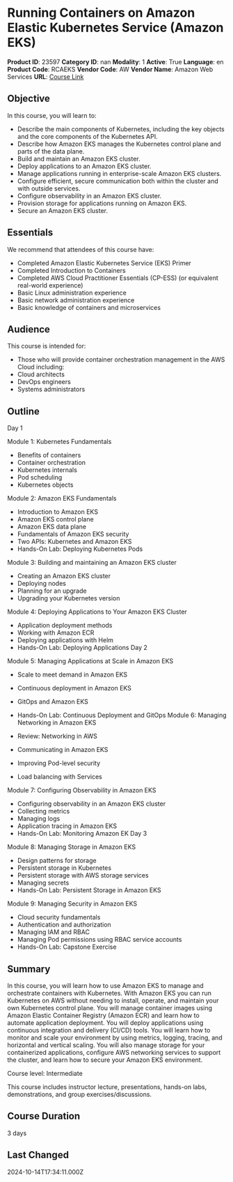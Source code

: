 # Running Containers on Amazon Elastic Kubernetes Service (Amazon EKS)

**Product ID**: 23597
**Category ID**: nan
**Modality**: 1
**Active**: True
**Language**: en
**Product Code**: RCAEKS
**Vendor Code**: AW
**Vendor Name**: Amazon Web Services
**URL**: [Course Link](https://www.fastlaneus.com/course/amazon-rcaeks)

## Objective
In this course, you will learn to:



- Describe the main components of Kubernetes, including the key objects and the core components of the Kubernetes API.
- Describe how Amazon EKS manages the Kubernetes control plane and parts of the data plane.
- Build and maintain an Amazon EKS cluster.
- Deploy applications to an Amazon EKS cluster.
- Manage applications running in enterprise-scale Amazon EKS clusters.
- Configure efficient, secure communication both within the cluster and with outside services.
- Configure observability in an Amazon EKS cluster.
- Provision storage for applications running on Amazon EKS.
- Secure an Amazon EKS cluster.

## Essentials
We recommend that attendees of this course have:



- Completed Amazon Elastic Kubernetes Service (EKS) Primer
- Completed Introduction to Containers
- Completed AWS Cloud Practitioner Essentials (CP-ESS) (or equivalent real-world experience)
- Basic Linux administration experience
- Basic network administration experience
- Basic knowledge of containers and microservices

## Audience
This course is intended for:



- Those who will provide container orchestration management in the AWS Cloud including:
- Cloud architects
- DevOps engineers
- Systems administrators

## Outline
Day 1

Module 1: Kubernetes Fundamentals


- Benefits of containers
- Container orchestration
- Kubernetes internals
- Pod scheduling
- Kubernetes objects

Module 2: Amazon EKS Fundamentals


- Introduction to Amazon EKS
- Amazon EKS control plane
- Amazon EKS data plane
- Fundamentals of Amazon EKS security
- Two APIs: Kubernetes and Amazon EKS
- Hands-On Lab: Deploying Kubernetes Pods

Module 3: Building and maintaining an Amazon EKS cluster


- Creating an Amazon EKS cluster
- Deploying nodes
- Planning for an upgrade
- Upgrading your Kubernetes version

Module 4: Deploying Applications to Your Amazon EKS Cluster


- Application deployment methods
- Working with Amazon ECR
- Deploying applications with Helm
- Hands-On Lab: Deploying Applications
Day 2

Module 5: Managing Applications at Scale in Amazon EKS


- Scale to meet demand in Amazon EKS
- Continuous deployment in Amazon EKS
- GitOps and Amazon EKS
- Hands-On Lab: Continuous Deployment and GitOps
Module 6: Managing Networking in Amazon EKS


- Review: Networking in AWS
- Communicating in Amazon EKS
- Improving Pod-level security
- Load balancing with Services

Module 7: Configuring Observability in Amazon EKS


- Configuring observability in an Amazon EKS cluster
- Collecting metrics
- Managing logs
- Application tracing in Amazon EKS
- Hands-On Lab: Monitoring Amazon EK
Day 3

Module 8: Managing Storage in Amazon EKS


- Design patterns for storage
- Persistent storage in Kubernetes
- Persistent storage with AWS storage services
- Managing secrets
- Hands-On Lab: Persistent Storage in Amazon EKS

Module 9: Managing Security in Amazon EKS


- Cloud security fundamentals
- Authentication and authorization
- Managing IAM and RBAC
- Managing Pod permissions using RBAC service accounts
- Hands-On Lab: Capstone Exercise

## Summary
In this course, you will learn how to use Amazon EKS to manage and orchestrate containers with Kubernetes. With Amazon EKS you can run Kubernetes on AWS without needing to install, operate, and  maintain your own Kubernetes control plane. You will manage container images using Amazon Elastic 
Container Registry (Amazon ECR) and learn how to automate application deployment. You will deploy applications using continuous integration and delivery (CI/CD) tools. You will learn how to monitor and scale your environment by using metrics, logging, tracing, and horizontal and vertical scaling. You will also manage storage for your containerized applications, configure AWS networking services to support the cluster, and learn how to secure your Amazon EKS environment.

Course level: Intermediate

This course includes instructor lecture, presentations, hands-on labs, demonstrations, and group exercises/discussions.

## Course Duration
3 days

## Last Changed
2024-10-14T17:34:11.000Z
